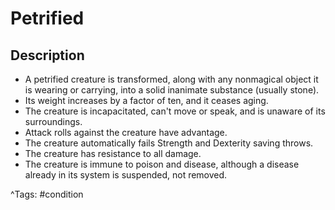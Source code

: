 # Petrified

## Description

- A petrified creature is transformed, along with any nonmagical object it is wearing or carrying, into a solid inanimate substance (usually stone).
- Its weight increases by a factor of ten, and it ceases aging.
- The creature is incapacitated, can't move or speak, and is unaware of its surroundings.
- Attack rolls against the creature have advantage.
- The creature automatically fails Strength and Dexterity saving throws.
- The creature has resistance to all damage.
- The creature is immune to poison and disease, although a disease already in its system is suspended, not removed.

^Tags: #condition